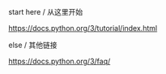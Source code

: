 start here / 从这里开始

https://docs.python.org/3/tutorial/index.html

else / 其他链接

https://docs.python.org/3/faq/
